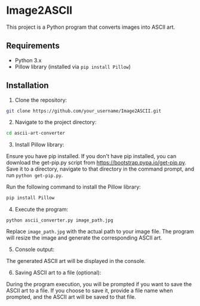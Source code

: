# Image2ASCII

This project is a Python program that converts images into ASCII art.

## Requirements

- Python 3.x
- Pillow library (installed via `pip install Pillow`)

## Installation

1. Clone the repository:

```bash
git clone https://github.com/your_username/Image2ASCII.git
```


2. Navigate to the project directory:

```bash
cd ascii-art-converter
```


3. Install Pillow library:

Ensure you have pip installed. If you don't have pip installed, you can download the get-pip.py script from https://bootstrap.pypa.io/get-pip.py. Save it to a directory, navigate to that directory in the command prompt, and run `python get-pip.py`.

Run the following command to install the Pillow library:

```bash
pip install Pillow
```


4. Execute the program:

```
python ascii_converter.py image_path.jpg
```


Replace `image_path.jpg` with the actual path to your image file. The program will resize the image and generate the corresponding ASCII art.

5. Console output:

The generated ASCII art will be displayed in the console.

6. Saving ASCII art to a file (optional):

During the program execution, you will be prompted if you want to save the ASCII art to a file. If you choose to save it, provide a file name when prompted, and the ASCII art will be saved to that file.



